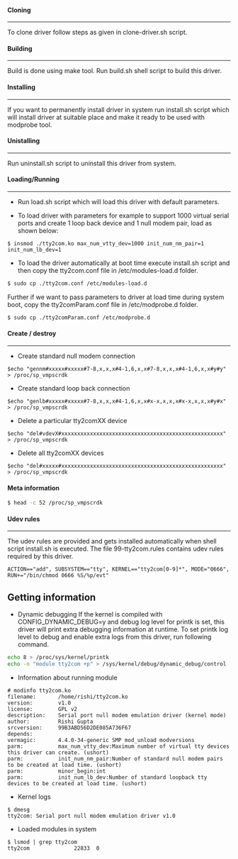 #### Cloning
---------------------

To clone driver follow steps as given in clone-driver.sh script.

#### Building
---------------------

Build is done using make tool. Run build.sh shell script to build this driver.

#### Installing
---------------------

If you want to permanently install driver in system run install.sh script which will install driver
at suitable place and make it ready to be used with modprobe tool.

#### Unistalling
---------------------

Run uninstall.sh script to uninstall this driver from system.

#### Loading/Running
---------------------

- Run load.sh script which will load this driver with default parameters.

- To load driver with parameters for example to support 1000 virtual serial ports and create 1 loop back 
device and 1 null modem pair, load as shown below:
```
$ insmod ./tty2com.ko max_num_vtty_dev=1000 init_num_nm_pair=1 init_num_lb_dev=1
```
- To load the driver automatically at boot time execute install.sh script and then copy the tty2com.conf file in /etc/modules-load.d folder.
```sh
$ sudo cp ./tty2com.conf /etc/modules-load.d
```
Further if we want to pass parameters to driver at load time during system boot, copy the tty2comParam.conf file in /etc/modprobe.d folder.
```sh
$ sudo cp ./tty2comParam.conf /etc/modprobe.d
```

#### Create / destroy
---------------------

- Create standard null modem connection
```
$echo "gennm#xxxxx#xxxxx#7-8,x,x,x#4-1,6,x,x#7-8,x,x,x#4-1,6,x,x#y#y" > /proc/sp_vmpscrdk
```

- Create standard loop back connection
```
$echo "genlb#xxxxx#xxxxx#7-8,x,x,x#4-1,6,x,x#x-x,x,x,x#x-x,x,x,x#y#x" > /proc/sp_vmpscrdk
```

- Delete a particular tty2comXX device
```
$echo "del#vdevX#xxxxxxxxxxxxxxxxxxxxxxxxxxxxxxxxxxxxxxxxxxxxxxxxxxx" > /proc/sp_vmpscrdk
```

- Delete all tty2comXX devices
```
$echo "del#xxxxx#xxxxxxxxxxxxxxxxxxxxxxxxxxxxxxxxxxxxxxxxxxxxxxxxxxx" > /proc/sp_vmpscrdk
```

#### Meta information
```sh
$ head -c 52 /proc/sp_vmpscrdk
```

#### Udev rules
---------------------
The udev rules are provided and gets installed automatically when shell script install.sh is executed. 
The file 99-tty2com.rules contains udev rules required by this driver.
```
ACTION=="add", SUBSYSTEM=="tty", KERNEL=="tty2com[0-9]*", MODE="0666", RUN+="/bin/chmod 0666 %S/%p/evt"
```

## Getting information

- Dynamic debugging
If the kernel is compiled with CONFIG_DYNAMIC_DEBUG=y and debug log level for printk is set, this driver will print extra 
debugging information at runtime. To set printk log level to debug and enable extra logs from this driver, run following 
command.
```sh
echo 8 > /proc/sys/kernel/printk
echo -n "module tty2com +p" > /sys/kernel/debug/dynamic_debug/control
```

- Information about running module
```
# modinfo tty2com.ko
filename:       /home/rishi/tty2com.ko
version:        v1.0
license:        GPL v2
description:    Serial port null modem emulation driver (kernel mode)
author:         Rishi Gupta
srcversion:     99B3ABD56D2DE085A736F67
depends:        
vermagic:       4.4.0-34-generic SMP mod_unload modversions 
parm:           max_num_vtty_dev:Maximum number of virtual tty devices this driver can create. (ushort)
parm:           init_num_nm_pair:Number of standard null modem pairs to be created at load time. (ushort)
parm:           minor_begin:int
parm:           init_num_lb_dev:Number of standard loopback tty devices to be created at load time. (ushort)
```

- Kernel logs  
```
$ dmesg
tty2com: Serial port null modem emulation driver v1.0
```

- Loaded modules in system  
```
$ lsmod | grep tty2com
tty2com              22833  0
```

